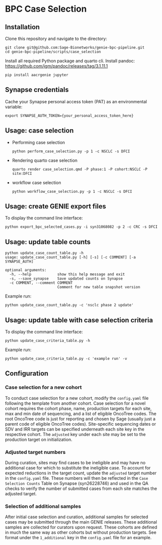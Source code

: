 # BPC Case Selection

## Installation

Clone this repository and navigate to the directory:
```
git clone git@github.com:Sage-Bionetworks/genie-bpc-pipeline.git
cd genie-bpc-pipeline/scripts/case_selection
```

Install all required Python package and quarto cli.
Install pandoc: https://github.com/jgm/pandoc/releases/tag/3.1.11.1

```
pip install aacrgenie jupyter
```

## Synapse credentials

Cache your Synapse personal access token (PAT) as an environmental variable:
```
export SYNAPSE_AUTH_TOKEN={your_personal_access_token_here}
```

## Usage: case selection

* Performing case selection

    ```
    python perform_case_selection.py -p 1 -c NSCLC -s DFCI   
    ```

* Rendering quarto case selection

    ```
    quarto render case_selection.qmd -P phase:1 -P cohort:NSCLC -P site:DFCI
    ```

* workflow case selection

	```
	python workflow_case_selection.py -p 1 -c NSCLC -s DFCI
	```

## Usage: create GENIE export files

To display the command line interface:
```
python export_bpc_selected_cases.py -i syn31068082 -p 2 -c CRC -s DFCI
```


## Usage: update table counts

```
python update_case_count_table.py -h
usage: update_case_count_table.py [-h] [-s] [-c COMMENT] [-a SYNAPSE_AUTH]

optional arguments:
  -h, --help            show this help message and exit
  -s, --save_synapse    Save updated counts on Synapse
  -c COMMENT, --comment COMMENT
                        Comment for new table snapshot version

```

Example run: 
```
python update_case_count_table.py -c 'nsclc phase 2 update'
```


## Usage: update table with case selection criteria

To display the command line interface:
```
python update_case_criteria_table.py -h
```

Example run: 
```
python update_case_criteria_table.py -c 'example run' -v
```

## Configuration

### Case selection for a new cohort
To conduct case selection for a new cohort, modify the `config.yaml` file following the template from another cohort.  Case selection for a novel cohort requires the cohort phase, name, production targets for each site, max and min date of sequencing, and a list of eligible OncoTree codes.  The root OncoTree code is just for reporting and chosen by Sage (usually just a parent code of eligible OncoTree codes).  Site-specific sequencing dates or SDV and IRR targets can be specified underneath each site key in the respective cohort.  The `adjusted` key under each site may be set to the production target on initialization.  

### Adjusted target numbers
During curation, sites may find cases to be ineligible and may have no additional case for which to substitute the ineligible case.  To account for expected reductions in the target count, update the `adjusted` target number in the `config.yaml` file.  These numbers will then be reflected in the `Case Selection Counts` Table on Synapse (syn26228746) and used in the QA checks to verify the number of submitted cases from each site matches the adjusted target.  

### Selection of additional samples
After initial case selection and curation, additional samples for selected cases may be submitted through the main GENIE releases.  These additional samples are collected for curators upon request.  These cohorts are defined in much the same way as other cohorts but without production targets.  See format under the `1_additional` key in the `config.yaml` file for an example.  
